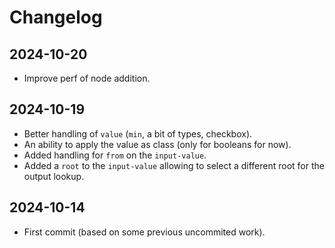# Changelog

## 2024-10-20

- Improve perf of node addition.

## 2024-10-19

- Better handling of `value` (`min`, a bit of types, checkbox).
- An ability to apply the value as class (only for booleans for now).
- Added handling for `from` on the `input-value`.
- Added a `root` to the `input-value` allowing to select a different root for the output lookup.

## 2024-10-14

- First commit (based on some previous uncommited work).
